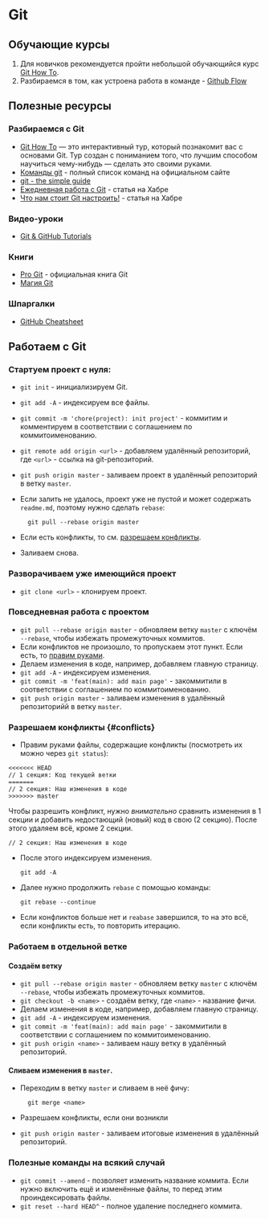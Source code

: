 # Git

## Обучающие курсы

1. Для новичков рекомендуется пройти небольшой обучающийся курс [Git How To](https://github.com/goldencode/developer-handbook/tree/1c894cbe8266a31e1c1456a54e018f217baa6508/githowto.com/ru/README.md).
2. Разбираемся в том, как устроена работа в команде - [Github Flow](https://github.com/goldencode/developer-handbook/tree/1c894cbe8266a31e1c1456a54e018f217baa6508/guides.github.com/introduction/flow/README.md)

## Полезные ресурсы

### Разбираемся с Git

* [Git How To](https://github.com/goldencode/developer-handbook/tree/1c894cbe8266a31e1c1456a54e018f217baa6508/githowto.com/ru/README.md) — это интерактивный тур, который познакомит вас с основами Git. Тур создан с пониманием того, что лучшим способом научиться чему-нибудь — сделать это своими руками.
* [Команды git](https://github.com/goldencode/developer-handbook/tree/1c894cbe8266a31e1c1456a54e018f217baa6508/git-scm.com/book/commands/README.md) - полный список команд на официальном сайте
* [git - the simple guide](https://github.com/goldencode/developer-handbook/tree/1c894cbe8266a31e1c1456a54e018f217baa6508/rogerdudler.github.io/git-guide/README.md)
* [Ежедневная работа с Git](https://github.com/goldencode/developer-handbook/tree/1c894cbe8266a31e1c1456a54e018f217baa6508/habrahabr.ru/post/174467/README.md) - статья на Хабре
* [Что нам стоит Git настроить!](https://github.com/goldencode/developer-handbook/tree/1c894cbe8266a31e1c1456a54e018f217baa6508/habrahabr.ru/post/164297/README.md) - статья на Хабре

### Видео-уроки

* [Git & GitHub Tutorials](https://github.com/goldencode/developer-handbook/tree/1c894cbe8266a31e1c1456a54e018f217baa6508/www.youtube.com/playlist?list=PLEACDDE80A79CE8E7/README.md)

### Книги

* [Pro Git](https://github.com/goldencode/developer-handbook/tree/1c894cbe8266a31e1c1456a54e018f217baa6508/git-scm.com/book/ru/v2/README.md) - официальная книга Git
* [Магия Git](https://github.com/goldencode/developer-handbook/tree/1c894cbe8266a31e1c1456a54e018f217baa6508/dl.dropboxusercontent.com/u/281916/delete/book.pdf)

### Шпаргалки

* [GitHub Cheatsheet](https://github.com/goldencode/developer-handbook/tree/1c894cbe8266a31e1c1456a54e018f217baa6508/raw.githubusercontent.com/github/training-kit/master/downloads/github-git-cheat-sheet.pdf)

## Работаем с Git

### Стартуем проект с нуля:

* `git init` - инициализируем Git.
* `git add -A` - индексируем все файлы.
* `git commit -m 'chore(project): init project'` - коммитим и комментируем в соответствии с соглашением по коммитоименованию.
* `git remote add origin <url>` - добавляем удалённый репозиторий, где `<url>` - ссылка на git-репозиторий.
* `git push origin master` - заливаем проект в удалённый репозиторий в ветку `master`.
* Если залить не удалось, проект уже не пустой и может содержать `readme.md`, поэтому нужно сделать `rebase`:

  ```text
    git pull --rebase origin master
  ```

* Если есть конфликты, то см. [разрешаем конфликты](git.md#conflicts).
* Заливаем снова.

### Разворачиваем уже имеющийся проект

* `git clone <url>` - клонируем проект.

### Повседневная работа с проектом

* `git pull --rebase origin master` - обновляем ветку `master` с ключём `--rebase`, чтобы избежать промежуточных коммитов.
* Если конфликтов не произошло, то пропускаем этот пункт. Если есть, то [правим руками](git.md#conflicts).
* Делаем изменения в коде, например, добавляем главную страницу.
* `git add -A` - индексируем изменения.
* `git commit -m 'feat(main): add main page'` - закоммитили в соответствии с соглашением по коммитоименованию.
* `git push origin master` - заливаем изменения в удалённый репозиторийй в ветку `master`.

### Разрешаем конфликты {#conflicts}

* Правим руками файлы, содержащие конфликты \(посмотреть их можно через `git status`\):

```text
<<<<<<< HEAD
// 1 секция: Код текущей ветки
=======
// 2 секция: Наш изменения в коде
>>>>>>> master
```

Чтобы разрешить конфликт, нужно _внимательно_ сравнить изменения в 1 секции и добавить недостающий \(новый\) код в свою \(2 секцию\). После этого удаляем всё, кроме 2 секции.

```text
// 2 секция: Наш изменения в коде
```

* После этого индексируем изменения.

  ```text
  git add -A
  ```

* Далее нужно продолжить `rebase` с помощью команды:

  ```text
  git rebase --continue
  ```

* Если конфликтов больше нет и `reabase` завершился, то на это всё, если конфликты есть, то повторить итерацию.

### Работаем в отдельной ветке

#### Создаём ветку

* `git pull --rebase origin master` - обновляем ветку `master` с ключём `--rebase`, чтобы избежать промежуточных коммитов.
* `git checkout -b <name>` - создаём ветку, где `<name>` - название фичи.
* Делаем изменения в коде, например, добавляем главную страницу.
* `git add -A` - индексируем изменения.
* `git commit -m 'feat(main): add main page'` - закоммитили в соответствии с соглашением по коммитоименованию.
* `git push origin <name>` - заливаем нашу ветку в удалённый репозиторий.

#### Сливаем изменения в `master`.

* Переходим в ветку `master` и сливаем в неё фичу:

  ```text
    git merge <name>
  ```

* Разрешаем конфликты, если они возникли
* `git push origin master` - заливаем итоговые изменения в удалённый репозиторий.

### Полезные команды на всякий случай

* `git commit --amend` - позволяет изменить название коммита. Если нужно включить ещё и изменённые файлы, то перед этим проиндексировать файлы.
* `git reset --hard HEAD^` - полное удаление последнего коммита.


